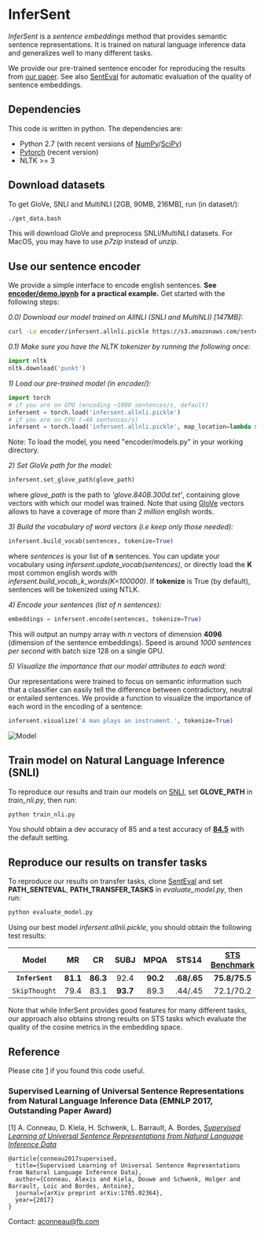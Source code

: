 # InferSent

*InferSent* is a *sentence embeddings* method that provides semantic sentence representations. It is trained on natural language inference data and generalizes well to many different tasks.

We provide our pre-trained sentence encoder for reproducing the results from [our paper](https://arxiv.org/abs/1705.02364). See also [SentEval](https://github.com/facebookresearch/SentEval) for automatic evaluation of the quality of sentence embeddings.

## Dependencies

This code is written in python. The dependencies are:

* Python 2.7 (with recent versions of [NumPy](http://www.numpy.org/)/[SciPy](http://www.scipy.org/))
* [Pytorch](http://pytorch.org/) (recent version)
* NLTK >= 3

## Download datasets
To get GloVe, SNLI and MultiNLI [2GB, 90MB, 216MB], run (in dataset/):
```bash
./get_data.bash
```
This will download GloVe and preprocess SNLI/MultiNLI datasets. For MacOS, you may have to use *p7zip* instead of *unzip*.


## Use our sentence encoder
We provide a simple interface to encode english sentences. **See [**encoder/demo.ipynb**](https://github.com/facebookresearch/InferSent/blob/master/encoder/demo.ipynb)
for a practical example.** Get started with the following steps:

*0.0) Download our model trained on AllNLI (SNLI and MultiNLI) [147MB]:*
```bash
curl -Lo encoder/infersent.allnli.pickle https://s3.amazonaws.com/senteval/infersent/infersent.allnli.pickle
```

*0.1) Make sure you have the NLTK tokenizer by running the following once:*
```python
import nltk
nltk.download('punkt')
```

*1) Load our pre-trained model (in encoder/):*
```python
import torch
# if you are on GPU (encoding ~1000 sentences/s, default)
infersent = torch.load('infersent.allnli.pickle')
# if you are on CPU (~40 sentences/s)
infersent = torch.load('infersent.allnli.pickle', map_location=lambda storage, loc: storage)
```
Note: To load the model, you need "encoder/models.py" in your working directory.

*2) Set GloVe path for the model:*
```python
infersent.set_glove_path(glove_path)
```
where *glove_path* is the path to *'glove.840B.300d.txt'*, containing glove vectors with which our model was trained. Note that using [GloVe](https://nlp.stanford.edu/projects/glove/) vectors allows to have a coverage of more than *2 million* english words.


*3) Build the vocabulary of word vectors (i.e keep only those needed):*
```python
infersent.build_vocab(sentences, tokenize=True)
```
where *sentences* is your list of **n** sentences. You can update your vocabulary using *infersent.update_vocab(sentences)*, or directly load the **K** most common english words with *infersent.build_vocab_k_words(K=100000)*.
If **tokenize** is True (by default), sentences will be tokenized using NTLK.

*4) Encode your sentences (list of *n* sentences):*
```python
embeddings = infersent.encode(sentences, tokenize=True)
```
This will output an numpy array with *n* vectors of dimension **4096** (dimension of the sentence embeddings). Speed is around *1000 sentences per second* with batch size 128 on a single GPU.

*5) Visualize the importance that our model attributes to each word:*

Our representations were trained to focus on semantic information such that a classifier can easily tell the difference between contradictory, neutral or entailed sentences. We provide a function to visualize the importance of each word in the encoding of a sentence:
```python
infersent.visualize('A man plays an instrument.', tokenize=True)
```
![Model](https://s3.amazonaws.com/senteval/infersent/visualization.png)


## Train model on Natural Language Inference (SNLI)
To reproduce our results and train our models on [SNLI](https://nlp.stanford.edu/projects/snli/), set **GLOVE_PATH** in *train_nli.py*, then run:
```bash
python train_nli.py
```
You should obtain a dev accuracy of 85 and a test accuracy of **[84.5](https://nlp.stanford.edu/projects/snli/)** with the default setting.

## Reproduce our results on transfer tasks
To reproduce our results on transfer tasks, clone [SentEval](https://github.com/facebookresearch/SentEval) and set **PATH_SENTEVAL**, **PATH_TRANSFER_TASKS** in *evaluate_model.py*, then run:
```bash
python evaluate_model.py
```

Using our best model *infersent.allnli.pickle*, you should obtain the following test results:

Model | MR | CR | SUBJ | MPQA | STS14 | [STS Benchmark](http://ixa2.si.ehu.es/stswiki/index.php/STSbenchmark#Results) | SICK Relatedness | SICK Entailment | SST | TREC | MRPC
:---: | :---: | :---: | :---: | :---: | :---: | :---: | :---: | :---: | :---: | :---: | :---:
**`InferSent`** | **81.1** | **86.3** | 92.4 | **90.2** | **.68/.65** | **75.8/75.5** | **0.884** | **86.1** | **84.6** | 88.2 | 76.2/83.1
`SkipThought` | 79.4 | 83.1 | **93.7** | 89.3 | .44/.45 | 72.1/70.2| 0.858 | 79.5 | 82.9 | 88.4 | - 

Note that while InferSent provides good features for many different tasks, our approach also obtains strong results on STS tasks which evaluate the quality of the cosine metrics in the embedding space.

## Reference

Please cite [1](https://arxiv.org/abs/1705.02364) if you found this code useful.

### Supervised Learning of Universal Sentence Representations from Natural Language Inference Data (EMNLP 2017, Outstanding Paper Award)

[1] A. Conneau, D. Kiela, H. Schwenk, L. Barrault, A. Bordes, [*Supervised Learning of Universal Sentence Representations from Natural Language Inference Data*](https://arxiv.org/abs/1705.02364)

```
@article{conneau2017supervised,
  title={Supervised Learning of Universal Sentence Representations from Natural Language Inference Data},
  author={Conneau, Alexis and Kiela, Douwe and Schwenk, Holger and Barrault, Loic and Bordes, Antoine},
  journal={arXiv preprint arXiv:1705.02364},
  year={2017}
}
```

Contact: [aconneau@fb.com](mailto:aconneau@fb.com)

